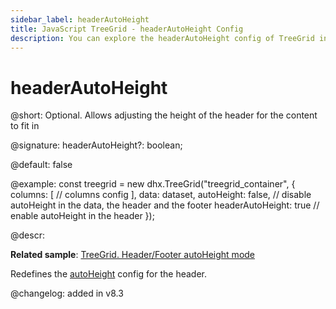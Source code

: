 ```yaml
---
sidebar_label: headerAutoHeight
title: JavaScript TreeGrid - headerAutoHeight Config 
description: You can explore the headerAutoHeight config of TreeGrid in the documentation of the DHTMLX JavaScript UI library. Browse developer guides and API reference, try out code examples and live demos, and download a free 30-day evaluation version of DHTMLX Suite.
---
```


# headerAutoHeight

@short: Optional. Allows adjusting the height of the header for the content to fit in

@signature: headerAutoHeight?: boolean;

@default: false

@example:
const treegrid = new dhx.TreeGrid("treegrid_container", {
    columns: [
        // columns config
    ],
    data: dataset,
    autoHeight: false, // disable autoHeight in the data, the header and the footer
    headerAutoHeight: true // enable autoHeight in the header
});

@descr:

**Related sample**: [TreeGrid. Header/Footer autoHeight mode](https://snippet.dhtmlx.com/7kgj0b4e)

Redefines the [autoHeight](treegrid/api/treegrid_autoheight_config.md) config for the header.

@changelog: added in v8.3

